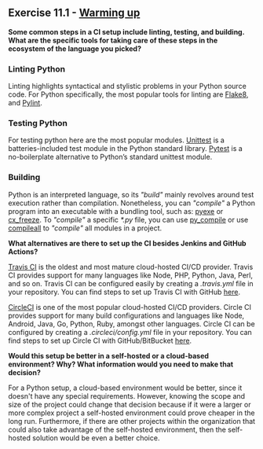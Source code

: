 ## Exercise 11.1 - [Warming up](https://fullstackopen.com/en/part11/introduction_to_ci_cd#exercise-11-1)

**Some common steps in a CI setup include linting, testing, and building. What
are the specific tools for taking care of these steps in the ecosystem of the
language you picked?**

### Linting Python

Linting highlights syntactical and stylistic problems in your Python source
code. For Python specifically, the most popular tools for linting are
[Flake8](https://flake8.pycqa.org/en/latest/index.html), and
[Pylint](https://pylint.pycqa.org/en/latest/).

### Testing Python

For testing python here are the most popular modules.
[Unittest](https://docs.python.org/3/library/unittest.html) is a
batteries-included test module in the Python standard library.
[Pytest](https://docs.pytest.org) is a no-boilerplate alternative to Python’s
standard unittest module.

### Building

Python is an interpreted language, so its _"build"_ mainly revolves around test
execution rather than compilation. Nonetheless, you can _"compile"_ a Python
program into an executable with a bundling tool, such as:
[pyexe](http://www.py2exe.org/) or
[cx_freeze](https://cx-freeze.readthedocs.io/en/latest/). To _"compile"_ a
specific _\*.py_ file, you can use
[py_compile](https://docs.python.org/3/library/py_compile.html) or use
[compileall](https://docs.python.org/3/library/compileall.html) to _"compile"_
all modules in a project.

**What alternatives are there to set up the CI besides Jenkins and GitHub
Actions?**

[Travis CI](https://travis-ci.org/) is the oldest and most mature cloud-hosted
CI/CD provider. Travis CI provides support for many languages like Node, PHP,
Python, Java, Perl, and so on. Travis CI can be configured easily by creating a
_.travis.yml_ file in your repository. You can find steps to set up Travis CI
with GitHub
[here](https://docs.travis-ci.com/user/tutorial/#to-get-started-with-travis-ci-using-github).

[CircleCI](https://circleci.com/) is one of the most popular cloud-hosted CI/CD
providers. Circle CI provides support for many build configurations and
languages like Node, Android, Java, Go, Python, Ruby, amongst other languages.
Circle CI can be configured by creating a _.circleci/config.yml_ file in your
repository. You can find steps to set up Circle CI with GitHub/BitBucket
[here](https://circleci.com/docs/2.0/gh-bb-integration/).

**Would this setup be better in a self-hosted or a cloud-based environment? Why?
What information would you need to make that decision?**

For a Python setup, a cloud-based environment would be better, since it doesn't
have any special requirements. However, knowing the scope and size of the
project could change that decision because if it were a larger or more complex
project a self-hosted environment could prove cheaper in the long run.
Furthermore, if there are other projects within the organization that could also
take advantage of the self-hosted environment, then the self-hosted solution
would be even a better choice.
